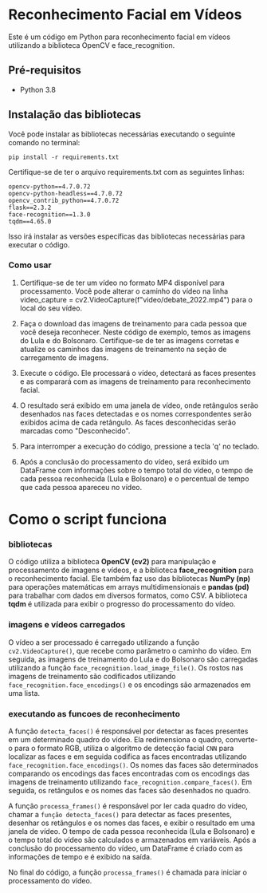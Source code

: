 # Reconhecimento Facial em Vídeos

Este é um código em Python para reconhecimento facial em vídeos utilizando a biblioteca OpenCV e face_recognition.

## Pré-requisitos

- Python 3.8

## Instalação das bibliotecas

Você pode instalar as bibliotecas necessárias executando o seguinte comando no terminal:

```shell
pip install -r requirements.txt

```

Certifique-se de ter o arquivo requirements.txt com as seguintes linhas:

```
opencv-python==4.7.0.72
opencv-python-headless==4.7.0.72
opencv_contrib_python==4.7.0.72
flask==2.3.2
face-recognition==1.3.0
tqdm==4.65.0

```

Isso irá instalar as versões específicas das bibliotecas necessárias para executar o código.

### Como usar

1. Certifique-se de ter um vídeo no formato MP4 disponível para processamento. Você pode alterar o caminho do vídeo na linha video_capture = cv2.VideoCapture(f"video/debate_2022.mp4") para o local do seu vídeo.

2. Faça o download das imagens de treinamento para cada pessoa que você deseja reconhecer. Neste código de exemplo, temos as imagens do Lula e do Bolsonaro. Certifique-se de ter as imagens corretas e atualize os caminhos das imagens de treinamento na seção de carregamento de imagens.

3. Execute o código. Ele processará o vídeo, detectará as faces presentes e as comparará com as imagens de treinamento para reconhecimento facial.

4. O resultado será exibido em uma janela de vídeo, onde retângulos serão desenhados nas faces detectadas e os nomes correspondentes serão exibidos acima de cada retângulo. As faces desconhecidas serão marcadas como "Desconhecido".

5. Para interromper a execução do código, pressione a tecla 'q' no teclado.

6. Após a conclusão do processamento do vídeo, será exibido um DataFrame com informações sobre o tempo total do vídeo, o tempo de cada pessoa reconhecida (Lula e Bolsonaro) e o percentual de tempo que cada pessoa apareceu no vídeo.

# Como o script funciona

### bibliotecas

O código utiliza a biblioteca **OpenCV (cv2)** para manipulação e processamento de imagens e vídeos, e a biblioteca **face_recognition** para o reconhecimento facial. Ele também faz uso das bibliotecas **NumPy (np)** para operações matemáticas em arrays multidimensionais e **pandas (pd)** para trabalhar com dados em diversos formatos, como CSV. A biblioteca **tqdm** é utilizada para exibir o progresso do processamento do vídeo.

### imagens e vídeos carregados

O vídeo a ser processado é carregado utilizando a função `cv2.VideoCapture()`, que recebe como parâmetro o caminho do vídeo. Em seguida, as imagens de treinamento do Lula e do Bolsonaro são carregadas utilizando a função `face_recognition.load_image_file()`. Os rostos nas imagens de treinamento são codificados utilizando `face_recognition.face_encodings()` e os encodings são armazenados em uma lista.

### executando as funcoes de reconhecimento

A função `detecta_faces()` é responsável por detectar as faces presentes em um determinado quadro do vídeo. Ela redimensiona o quadro, converte-o para o formato RGB, utiliza o algoritmo de detecção facial `CNN` para localizar as faces e em seguida codifica as faces encontradas utilizando `face_recognition.face_encodings()`. Os nomes das faces são determinados comparando os encodings das faces encontradas com os encodings das imagens de treinamento utilizando `face_recognition.compare_faces()`. Em seguida, os retângulos e os nomes das faces são desenhados no quadro.

A função `processa_frames()` é responsável por ler cada quadro do vídeo, chamar a `função detecta_faces()` para detectar as faces presentes, desenhar os retângulos e os nomes das faces, e exibir o resultado em uma janela de vídeo. O tempo de cada pessoa reconhecida (Lula e Bolsonaro) e o tempo total do vídeo são calculados e armazenados em variáveis. Após a conclusão do processamento do vídeo, um DataFrame é criado com as informações de tempo e é exibido na saída.

No final do código, a função `processa_frames()` é chamada para iniciar o processamento do vídeo.


